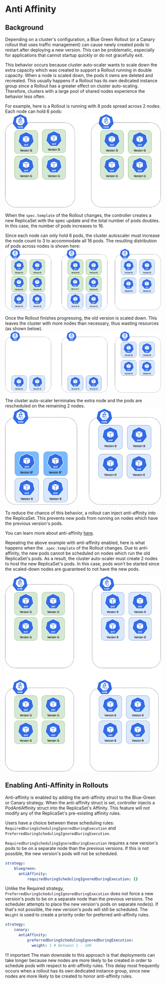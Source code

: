 # Anti Affinity

## Background

Depending on a cluster's configuration, a Blue Green Rollout (or a Canary rollout that uses traffic management) can cause newly created pods to restart after deploying a new version. This can be problematic, especially for applications that cannot startup quickly or do not gracefully exit.


This behavior occurs because cluster auto-scaler wants to scale down the extra capacity which was created to support a Rollout
running in double capacity. When a node is scaled down, the pods it owns are deleted and recreated. This usually happens if a Rollout has its own dedicated instance group since a Rollout has a greater effect on
cluster auto-scaling. Therefore, clusters with a large pool of shared nodes experience the behavior less often.

For example, here is a Rollout is running with 8 pods spread across 2 nodes. Each node can hold 6 pods:
![ Original Rollout is running, spread across two nodes](images/step-0.png)

When the `spec.template` of the Rollout changes, the controller creates a new ReplicaSet with the spec update and the total number of pods doubles. In this case, the number of pods increases
to 16.

Since each node can only hold 6 pods, the cluster autoscaler must increase the node count to 3 to accommodate
all 16 pods. The resulting distribution of pods across nodes is shown here:
![ Rollout running at double capacity](images/step-1.png)

Once the Rollout finishes progressing, the old version is scaled down. This leaves the cluster with more nodes than necessary, thus wasting resources (as shown below).
![ Original Rollout is running, spread across two nodes](images/step-2.png)

The cluster auto-scaler terminates the extra node and the pods are rescheduled on the remaining 2 nodes.
![ Original Rollout is running, spread across two nodes](images/step-3.png)

To reduce the chance of this behavior, a rollout can inject anti-affinity into the ReplicaSet. This prevents new pods from running on nodes which have the previous version's pods.

You can learn more about anti-affinity [here](https://kubernetes.io/docs/concepts/configuration/assign-pod-node/#inter-pod-affinity-and-anti-affinity).

Repeating the above example with anti-affinity enabled, here is what happens when the `.spec.template` of the Rollout changes. Due to anti-affinity, the new pods cannot be scheduled on nodes which run the old ReplicaSet's pods.
As a result, the cluster auto-scaler must create 2 nodes to host the new ReplicaSet's pods. In this case, pods won't be started since the scaled-down nodes are guaranteed to not have the new pods.

![ Original Rollout is running, spread across two nodes](images/solution.png)

## Enabling Anti-Affinity in Rollouts

Anti-affinity is enabled by adding the anti-affinity struct to the Blue-Green or Canary strategy. When the anti-affinity struct is set, controller injects a PodAntiAffinity struct into the ReplicaSet's Affinity.
This feature will not modify any of the ReplicaSet's pre-existing affinity rules. 

Users have a choice between these scheduling rules: `RequiredDuringSchedulingIgnoredDuringExecution` and `PreferredDuringSchedulingIgnoredDuringExecution`.

`RequiredDuringSchedulingIgnoredDuringExecution` requires a new version's pods to be on a separate node than the previous versions. If this
is not possible, the new version's pods will not be scheduled.

```yaml
strategy:
    bluegreen:
      antiAffinity:
          requiredDuringSchedulingIgnoredDuringExecution: {}
```

Unlike the Required strategy, `PreferredDuringSchedulingIgnoredDuringExecution` does not force a new version's pods to be on a separate node than the previous versions.
The scheduler attempts to place the new version's pods on separate node(s). If that's not possible, the new version's pods will still be scheduled. The `Weight` is used to create a priority order for preferred anti-affinity rules. 

```yaml
strategy:
    canary:
      antiAffinity:
          preferredDuringSchedulingIgnoredDuringExecution:
            weight: 1 # Between 1 - 100
```

!!! important
    The main downside to this approach is that deployments can take longer because new nodes are more likely to be created in order to schedule pods with respect to anti-affinity rules. This delay most frequently occurs when a rollout has its own dedicated instance group,
    since new nodes are more likely to be created to honor anti-affinity rules.
